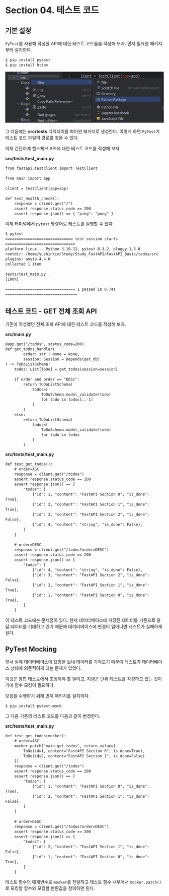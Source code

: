 # Section 04. 테스트 코드

## 기본 설정

`PyTest`를 사용해 작성한 API에 대한 테스트 코드들을 작성해 보자. 먼저 필요한 패키지부터 설치한다.

```
$ pip install pytest
$ pip install httpx
```

![tests package](Images/image4.png)

그 다음에는 **src/tests** 디렉터리를 파이썬 패키지로 생성한다. 이렇게 하면 `PyTest`가 테스트 코드 파일의 경로를 찾을 수 있다.

이제 간단하게 헬스체크 API에 대한 테스트 코드를 작성해 보자.

**src/tests/test_main.py**

```
from fastapi.testclient import TestClient

from main import app

client = TestClient(app=app)

def test_health_check():
    response = client.get("/")
    assert response.status_code == 200
    assert response.json() == { "ping": "pong" }
```

이제 터미널에서 `pytest` 명령어로 테스트를 실행할 수 있다.

```
$ pytest
============================== test session starts ===============================
platform linux -- Python 3.10.12, pytest-8.3.2, pluggy-1.5.0
rootdir: /home/yushinkim/Study/Study_FastAPI/FastAPI_Basic/todos/src
plugins: anyio-4.4.0
collected 1 item

tests/test_main.py .                                                       [100%]

=============================== 1 passed in 0.74s ================================
```

## 테스트 코드 - GET 전체 조회 API

기존에 작성했던 전체 조회 API에 대한 테스트 코드를 작성해 보자.

**src/main.py**

```
@app.get("/todos", status_code=200)
def get_todos_handler(
        order: str | None = None,
        session: Session = Depends(get_db)
) -> ToDoListSchema:
    todos: List[ToDo] = get_todos(session=session)

    if order and order == "DESC":
        return ToDoListSchema(
            todos=[
                ToDoSchema.model_validate(todo)
                for todo in todos[::-1]
            ]
        )
    else:
        return ToDoListSchema(
            todos=[
                ToDoSchema.model_validate(todo)
                for todo in todos
            ]
        )
```

**src/tests/test_main.py**

```
def test_get_todos():
    # order=ASC
    response = client.get("/todos")
    assert response.status_code == 200
    assert response.json() == {
        "todos": [
            {"id": 1, "content": "FastAPI Section 0", "is_done": True},
            {"id": 2, "content": "FastAPI Section 1", "is_done": True},
            {"id": 3, "content": "FastAPI Section 2", "is_done": False},
            {"id": 4, "content": "string", "is_done": False},
        ]
    }

    # order=DESC
    response = client.get("/todos?order=DESC")
    assert response.status_code == 200
    assert response.json() == {
        "todos": [
            {"id": 4, "content": "string", "is_done": False},
            {"id": 3, "content": "FastAPI Section 2", "is_done": False},
            {"id": 2, "content": "FastAPI Section 1", "is_done": True},
            {"id": 1, "content": "FastAPI Section 0", "is_done": True},
        ]
    }
```

이 테스트 코드에는 문제점이 있다. 현재 데이터베이스에 저장된 데이터를 기준으로 응답 데이터를 기대하고 있기 때문에 데이터베이스에 변경이 일어나면 테스트가 실패하게 된다.

## PyTest Mocking

앞서 실제 데이터베이스에 요청을 보내 데이터를 가져오기 때문에 테스트가 데이터베이스 상태에 의존적이게 되는 문제가 있었다.

이것은 통합 테스트에서 조정해야 할 일이고, 지금은 단위 테스트를 작성하고 있는 것이기에 함수 모킹이 필요하다.

모킹을 수행하기 위해 먼저 패키지를 설치하자.

```
$ pip install pytest-mock
```

그 다음 기존의 테스트 코드를 다음과 같이 변경한다.

**src/tests/test_main.py**

```
def test_get_todos(mocker):
    # order=ASC
    mocker.patch("main.get_todos", return_value=[
        ToDo(id=1, content="FastAPI Section 0", is_done=True),
        ToDo(id=2, content="FastAPI Section 1", is_done=False)
    ])
    response = client.get("/todos")
    assert response.status_code == 200
    assert response.json() == {
        "todos": [
            {"id": 1, "content": "FastAPI Section 0", "is_done": True},
            {"id": 2, "content": "FastAPI Section 1", "is_done": False},
        ]
    }

    # order=DESC
    response = client.get("/todos?order=DESC")
    assert response.status_code == 200
    assert response.json() == {
        "todos": [
            {"id": 2, "content": "FastAPI Section 1", "is_done": False},
            {"id": 1, "content": "FastAPI Section 0", "is_done": True},
        ]
    }
```

테스트 함수의 매개변수로 `mocker`를 전달하고 테스트 함수 내부에서 `mocker.patch()`로 모킹할 함수와 모킹할 반환값을 정의하면 된다.

